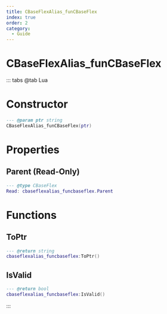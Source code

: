 ```yaml
---
title: CBaseFlexAlias_funCBaseFlex
index: true
order: 2
category:
  - Guide
---
```


# CBaseFlexAlias_funCBaseFlex

::: tabs
@tab Lua
# Constructor
```lua
--- @param ptr string
CBaseFlexAlias_funCBaseFlex(ptr)
```
# Properties
## Parent (Read-Only)
```lua
--- @type CBaseFlex
Read: cbaseflexalias_funcbaseflex.Parent
```
# Functions
## ToPtr
```lua
--- @return string
cbaseflexalias_funcbaseflex:ToPtr()
```
## IsValid
```lua
--- @return bool
cbaseflexalias_funcbaseflex:IsValid()
```

:::